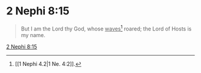 # 2 Nephi 8:15

> But I am the Lord thy God, whose <u>waves</u>[^a] roared; the Lord of Hosts is my name.

[2 Nephi 8:15](https://www.churchofjesuschrist.org/study/scriptures/bofm/2-ne/8?lang=eng&id=p15#p15)


[^a]: [[1 Nephi 4.2|1 Ne. 4:2]].  
